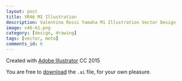 ```yaml
---
layout: post
title: VR46 M1 Illustration
description: Valentino Rossi Yamaha M1 Illustration Vector Design  
image: v46-m1.png
category: [design, drawing]
tags: [vector, moto]
comments_id: 6
---
```


Created with [Adobe Illustrator](http://www.adobe.com/products/illustrator.html) CC 2015

You are free to [download](/public/downloads/v46-m1.ai) the `.ai` file, for your own pleasure.

